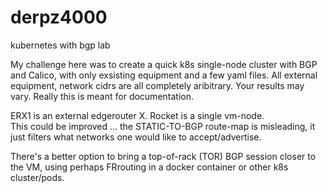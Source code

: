 # derpz4000
kubernetes with bgp lab

My challenge here was to create a quick k8s single-node cluster with BGP and Calico, with only exsisting equipment and a few yaml files.
All external equipment, network cidrs are all completely aribitrary.  Your results may vary.  Really this is meant for documentation.

ERX1 is an external edgerouter X.  Rocket is a single vm-node.  
This could be improved ... the STATIC-TO-BGP route-map is misleading, it just filters what networks one would like to accept/advertise.

There's a better option to bring a top-of-rack (TOR) BGP session closer to the VM, using perhaps FRrouting in a docker container or other k8s cluster/pods.

